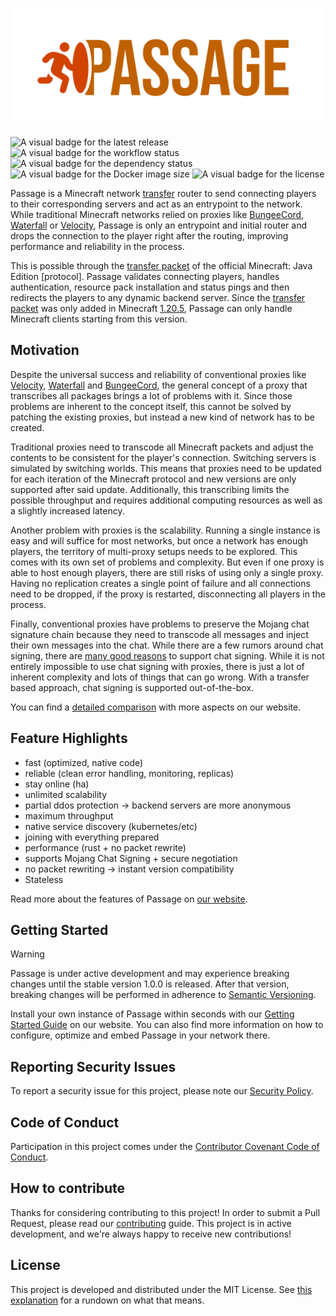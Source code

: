 ![The official Logo of passage](.github/images/logo.png "passage")

![A visual badge for the latest release](https://img.shields.io/github/v/release/scrayosnet/passage "Latest Release")
![A visual badge for the workflow status](https://img.shields.io/github/actions/workflow/status/scrayosnet/passage/docker.yml "Workflow Status")
![A visual badge for the dependency status](https://img.shields.io/librariesio/github/scrayosnet/passage "Dependencies")
![A visual badge for the Docker image size](https://ghcr-badge.egpl.dev/scrayosnet/passage/size "Image Size")
![A visual badge for the license](https://img.shields.io/github/license/scrayosnet/passage "License")

Passage is a Minecraft network [transfer][transfer-packet] router to send connecting players to their corresponding
servers and act as an entrypoint to the network. While traditional Minecraft networks relied on proxies like
[BungeeCord][bungeecord-docs], [Waterfall][waterfall-docs] or [Velocity][velocity-docs], Passage is only an entrypoint
and initial router and drops the connection to the player right after the routing, improving performance and reliability
in the process.

This is possible through the [transfer packet][transfer-packet] of the official Minecraft: Java Edition
[protocol]. Passage validates connecting players, handles authentication, resource pack installation and status pings
and then redirects the players to any dynamic backend server. Since the [transfer packet][transfer-packet] was only
added in Minecraft [1.20.5][minecraft-1-20-5], Passage can only handle Minecraft clients starting from this version.

## Motivation

Despite the universal success and reliability of conventional proxies like [Velocity][velocity-docs],
[Waterfall][waterfall-docs] and [BungeeCord][bungeecord-docs], the general concept of a proxy that transcribes all
packages brings a lot of problems with it. Since those problems are inherent to the concept itself, this cannot be
solved by patching the existing proxies, but instead a new kind of network has to be created.

Traditional proxies need to transcode all Minecraft packets and adjust the contents to be consistent for the player's
connection. Switching servers is simulated by switching worlds. This means that proxies need to be updated for each
iteration of the Minecraft protocol and new versions are only supported after said update. Additionally, this
transcribing limits the possible throughput and requires additional computing resources as well as a slightly increased
latency.

Another problem with proxies is the scalability. Running a single instance is easy and will suffice for most networks,
but once a network has enough players, the territory of multi-proxy setups needs to be explored. This comes with its own
set of problems and complexity. But even if one proxy is able to host enough players, there are still risks of using
only a single proxy. Having no replication creates a single point of failure and all connections need to be dropped, if
the proxy is restarted, disconnecting all players in the process.

Finally, conventional proxies have problems to preserve the Mojang chat signature chain because they need to transcode
all messages and inject their own messages into the chat. While there are a few rumors around chat signing, there are
[many good reasons][chat-signing-explanation] to support chat signing. While it is not entirely impossible to use chat
signing with proxies, there is just a lot of inherent complexity and lots of things that can go wrong. With a transfer
based approach, chat signing is supported out-of-the-box.

You can find a [detailed comparison][passage-comparison] with more aspects on our website.

## Feature Highlights

* fast (optimized, native code)
* reliable (clean error handling, monitoring, replicas)
* stay online (ha)
* unlimited scalability
* partial ddos protection -> backend servers are more anonymous
* maximum throughput
* native service discovery (kubernetes/etc)
* joining with everything prepared
* performance (rust + no packet rewrite)
* supports Mojang Chat Signing + secure negotiation
* no packet rewriting -> instant version compatibility
* Stateless

Read more about the features of Passage on [our website][passage-website].

## Getting Started

> [!WARNING]
> Passage is under active development and may experience breaking changes until the stable version 1.0.0 is released.
> After that version, breaking changes will be performed in adherence to [Semantic Versioning][semver-docs].

Install your own instance of Passage within seconds with our [Getting Started Guide][passage-guide] on our website. You
can also find more information on how to configure, optimize and embed Passage in your network there.

## Reporting Security Issues

To report a security issue for this project, please note our [Security Policy][security-policy].

## Code of Conduct

Participation in this project comes under the [Contributor Covenant Code of Conduct][code-of-conduct].

## How to contribute

Thanks for considering contributing to this project! In order to submit a Pull Request, please read
our [contributing][contributing-guide] guide. This project is in active development, and we're always happy to receive
new contributions!

## License

This project is developed and distributed under the MIT License. See [this explanation][mit-license-doc] for a rundown
on what that means.

[passage-website]: https://passage.scrayos.net

[passage-guide]: https://passage.scrayos.net/docs/getting-started

[passage-comparison]: https://passage.scrayos.net/docs/comparison

[chat-signing-explanation]:https://gist.github.com/kennytv/ed783dd244ca0321bbd882c347892874

[protocol-docs]: https://minecraft.wiki/w/Java_Edition_protocol

[minecraft-1-20-5]: http://minecraft.wiki/w/1.20.5

[rust-docs]: https://www.rust-lang.org/

[kubernetes-docs]: https://kubernetes.io/

[pvn-docs]: https://wiki.vg/Protocol_version_numbers

[transfer-packet]: https://minecraft.wiki/w/Java_Edition_protocol#Transfer_(configuration)

[bungeecord-docs]: https://github.com/SpigotMC/BungeeCord

[waterfall-docs]: https://github.com/PaperMC/Waterfall

[velocity-docs]: https://github.com/PaperMC/Velocity

[semver-docs]: https://semver.org/lang/de/

[github-releases]: https://github.com/scrayosnet/passage/releases

[github-ghcr]: https://github.com/scrayosnet/passage/pkgs/container/passage

[helm-chart-docs]: https://helm.sh/

[kustomize-docs]: https://kustomize.io/

[security-policy]: SECURITY.md

[code-of-conduct]: CODE_OF_CONDUCT.md

[contributing-guide]: CONTRIBUTING.md

[mit-license-doc]: https://choosealicense.com/licenses/mit/
